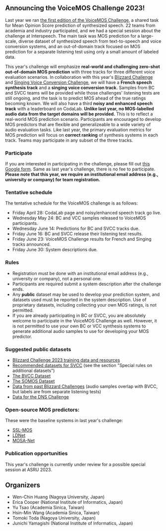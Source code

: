 ## Announcing the VoiceMOS Challenge 2023!

Last year we ran [the first edition of the VoiceMOS Challenge](https://voicemos-challenge-2022.github.io), a shared task for Mean Opinion Score prediction of synthesized speech.  22 teams from academia and industry participated, and we had a special session about the challenge at Interspeech.  The main task was MOS prediction for a large-scale, diverse dataset of synthesized speech from text-to-speech and voice conversion systems, and an out-of-domain track focused on MOS prediction for a separate listening test using only a small amount of labeled data.

This year's challenge will emphasize **real-world and challenging zero-shot out-of-domain MOS prediction** with three tracks for three different voice evaluation scenarios.  In collaboration with this year's [Blizzard Challenge](https://www.synsig.org/index.php/Blizzard_Challenge_2023) and [Singing Voice Conversion Challenge](http://www.vc-challenge.org), we will have a **French speech synthesis track** and a **singing voice conversion track.**  Samples from BC and SVCC teams will be provided while those challenges' listening tests are still ongoing, and the task is to predict MOS ahead of the true ratings becoming known.  We will also have a third **noisy and enhanced speech track** with a leaderboard on CodaLab.  **Unlike last year, no MOS-labelled audio data from the target domains will be provided.**  This is to reflect a real-world MOS prediction scenario.  Participants are encouraged to develop MOS predictors that are flexible and generalizeable to a wide variety of audio evaluation tasks.  Like last year, the primary evaluation metrics for MOS prediction will focus on **correct ranking** of synthesis systems in each track.  Teams may participate in any subset of the three tracks.

### Participate

If you are interested in participating in the challenge, please fill out [this Google form](https://forms.gle/kcLc69Wa4Q97rSNq7).  Same as last year's challenge, there is no fee to participate.  **Please note that this year, we require an institutional email address (e.g., university or company) for team registration.**

### Tentative schedule

The tentative schedule for the VoiceMOS challenge is as follows:

* Friday April 28: CodaLab page and noisy/enhanced speech track go live.
* Wednesday May 24: BC and VCC samples released to VoiceMOS participants.
* Wednesday June 14: Predictions for BC and SVCC tracks due.
* Friday June 16: BC and SVCC release their listening test results.
* Friday June 23: VoiceMOS Challenge results for French and Singing tracks announced.
* Friday June 30: System descriptions due.

### Rules

* Registration must be done with an institutional email address (e.g., university or company), not a personal one.
* Participants are required submit a system description after the challenge ends.
* Any **public** dataset may be used to develop your prediction system, and datasets used must be reported in the system description.  Use of proprietary datasets, including collecting your own MOS ratings, is not permitted.
* If you are already participating in BC or SVCC, you are absolutely welcome to participate in the VoiceMOS Challenge as well.  However, it is not permitted to use your own BC or VCC synthesis systems to generate additional audio samples to use for developing your MOS predictor.

### Suggested public datasets

* [Blizzard Challenge 2023 training data and resources](https://zenodo.org/record/7560290#.ZCoqES8Rr0p)
* [Recommended datasets for SVCC](http://vc-challenge.org/rules.html)  (see the section "Special rules on additional datasets")
* [The BVCC Dataset](https://zenodo.org/record/6572573#.ZCorDy8Rr0o)
* [The SOMOS Dataset](https://zenodo.org/record/7119400#.ZCorKy8Rr0o)
* [Data from past Blizzard Challenges](https://www.cstr.ed.ac.uk/projects/blizzard/data.html)  (audio samples overlap with BVCC, but labels are from separate listening tests)
* [Data for the DNS Challenge](https://github.com/microsoft/DNS-Challenge/)

### Open-source MOS predictors:

These were the baseline systems in last year's challenge:
* [SSL-MOS](https://github.com/nii-yamagishilab/mos-finetune-ssl)
* [LDNet](https://github.com/unilight/LDNet)
* [MOSA-Net](https://github.com/dhimasryan/MOSA-Net-Cross-Domain)

### Publication opportunities

This year's challenge is currently under review for a possible special session at ASRU 2023.


## Organizers

* Wen-Chin Huang (Nagoya University, Japan)
* Erica Cooper (National Institute of Informatics, Japan)
* Yu Tsao (Academia Sinica, Taiwan)
* Hsin-Min Wang (Academia Sinica, Taiwan)
* Tomoki Toda (Nagoya University, Japan)
* Junichi Yamagishi (National Institute of Informatics, Japan)

